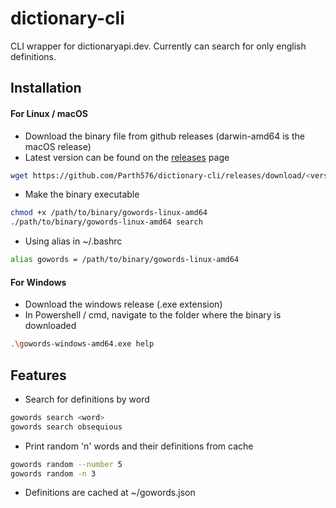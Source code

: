# dictionary-cli
CLI wrapper for dictionaryapi.dev. Currently can search for only english definitions.

## Installation 

#### For Linux / macOS

- Download the binary file from github releases (darwin-amd64 is the macOS release)
- Latest version can be found on the [releases](https://github.com/Parth576/dictionary-cli/releases/latest) page
```bash
wget https://github.com/Parth576/dictionary-cli/releases/download/<version>/gowords-linux-amd64
```
- Make the binary executable
```bash
chmod +x /path/to/binary/gowords-linux-amd64
./path/to/binary/gowords-linux-amd64 search
```
- Using alias in ~/.bashrc
```bash
alias gowords = /path/to/binary/gowords-linux-amd64
```

#### For Windows

- Download the windows release (.exe extension)
- In Powershell / cmd, navigate to the folder where the binary is downloaded
```bash
.\gowords-windows-amd64.exe help
```


## Features

- Search for definitions by word
```bash
gowords search <word>
gowords search obsequious
```
- Print random 'n' words and their definitions from cache

```bash
gowords random --number 5  
gowords random -n 3
```

- Definitions are cached at ~/gowords.json
